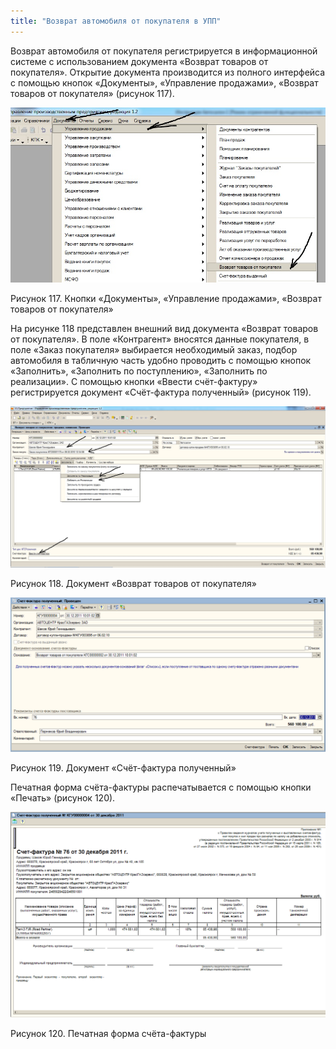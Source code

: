 ```yaml
---
title: "Возврат автомобиля от покупателя в УПП"
---
```


Возврат автомобиля от покупателя регистрируется в информационной системе с использованием документа «Возврат товаров от покупателя». Открытие документа производится из полного интерфейса с помощью кнопок «Документы», «Управление продажами», «Возврат товаров от покупателя» (рисунок 117).

![](UPP/_attach/lu20443snoa_tmp_10aa564b8d5bf617.jpg)

Рисунок 117. Кнопки «Документы», «Управление продажами», «Возврат товаров от покупателя»

На рисунке 118 представлен внешний вид документа «Возврат товаров от покупателя». В поле «Контрагент» вносятся данные покупателя, в поле «Заказ покупателя» выбирается необходимый заказ, подбор автомобиля в табличную часть удобно проводить с помощью кнопок «Заполнить», «Заполнить по поступлению», «Заполнить по реализации». С помощью кнопки «Ввести счёт-фактуру» регистрируется документ «Счёт-фактура полученный» (рисунок 119).

![](UPP/_attach/lu20443snoa_tmp_6cc0406f9eaea80a.jpg)

Рисунок 118. Документ «Возврат товаров от покупателя»

![](UPP/_attach/lu20443snoa_tmp_5ec7fa9cbebb99f3.png)

Рисунок 119. Документ «Счёт-фактура полученный»

Печатная форма счёта-фактуры распечатывается с помощью кнопки «Печать» (рисунок 120).

![](UPP/_attach/lu20443snoa_tmp_2b2b486b73b0ceb8.png)

Рисунок 120. Печатная форма счёта-фактуры